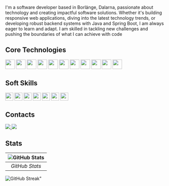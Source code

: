 <p align="left">I'm a software developer based in Borlänge, Dalarna, passionate about technology and creating impactful software solutions. Whether it's building responsive web applications, diving into the latest technology trends, or developing robust backend systems with Java and Spring Boot, I am always eager to learn and adapt. I am skilled in tackling new challenges and pushing the boundaries of what I can achieve with code
</p>

## Core Technologies
<p align="left">
  <img src="https://img.shields.io/badge/-Java-ED8B00?style=for-the-badge&logo=openjdk&logoColor=white" height="30"/>
  <img src="https://img.shields.io/badge/-Git-F05032?style=for-the-badge&logo=git&logoColor=white" height="30"/>
  <img src="https://img.shields.io/badge/-GitHub-181717?style=for-the-badge&logo=github&logoColor=white" height="30"/>
  <img src="https://img.shields.io/badge/-MySQL-4479A1?style=for-the-badge&logo=mysql&logoColor=white" height="30"/>
  <img src="https://img.shields.io/badge/-Azure%20DevOps-0078D7?style=for-the-badge&logo=azure-devops&logoColor=white" height="30"/>
  <img src="https://img.shields.io/badge/-Docker-2496ED?style=flat-square&logo=docker&logoColor=white" height="30"/>
  <img src="https://img.shields.io/badge/-JIRA-0052CC?style=flat-square&logo=jira&logoColor=white" height="30"/>
  <img src="https://img.shields.io/badge/-REST%20APIs-009688?style=flat-square&logoColor=white" height="30"/>
  <img src="https://img.shields.io/badge/-HTML5-E34F26?style=for-the-badge&logo=html5&logoColor=white" height="30"/>
  <img src="https://img.shields.io/badge/-CSS3-1572B6?style=for-the-badge&logo=css3&logoColor=white" height="30"/>
  <img src="https://img.shields.io/badge/-Spring%20Boot-6DB33F?style=for-the-badge&logo=spring&logoColor=white" height="30"/>
</p>

## Soft Skills
<p align="left">
  <img src="https://img.shields.io/badge/-Problem%20Solving-000000?style=flat-square&logoColor=white" height="25"/>
  <img src="https://img.shields.io/badge/-Communication%20Skills-00BFFF?style=flat-square&logoColor=white" height="25"/>
  <img src="https://img.shields.io/badge/-Teamwork-007396?style=flat-square&logoColor=white" height="25"/>
  <img src="https://img.shields.io/badge/-Critical%20Thinking-FF6347?style=flat-square&logoColor=white" height="25"/>
  <img src="https://img.shields.io/badge/-Adaptability-FFA500?style=flat-square&logoColor=white" height="25"/>
  <img src="https://img.shields.io/badge/-Efficiency-32CD32?style=flat-square&logoColor=white" height="25"/>
  <img src="https://img.shields.io/badge/-Technical%20Handling-FFD700?style=flat-square&logoColor=white" height="25"/>
</p>

## Contacts
<p align="left">
  <a href="mailto:merebanglo@yahoo.com">
    <img src="https://img.shields.io/badge/Email-D14836?style=for-the-badge&logo=gmail&logoColor=white" />
  </a>
  <a href="https://linkedin.com/in/abenezer-anglo-537488144">
    <img src="https://img.shields.io/badge/LinkedIn-%230077B5.svg?&style=for-the-badge&logo=linkedin&logoColor=white"/>
  </a>
</p>

## Stats

| ![GitHub Stats](https://github-readme-stats.vercel.app/api?username=AbaSheger&show_icons=true&theme=tokyonight) |
|:--:|
| *GitHub Stats* |

![GitHub Streak](https://github-readme-streak-stats.herokuapp.com/?user=AbaSheger&theme=tokyonight)"

